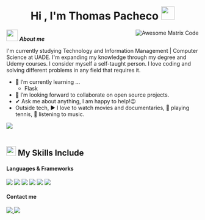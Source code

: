 <h1 align="center"><b>Hi , I'm Thomas Pacheco </b><img src="https://media.giphy.com/media/hvRJCLFzcasrR4ia7z/giphy.gif" width="35"></h1>


<img src = 'https://github.com/MarikIshtar007/MarikIshtar007/blob/master/images/matrix.gif' alt = 'Awesome Matrix Code' align='right'/>

<img src="https://media.giphy.com/media/ObNTw8Uzwy6KQ/giphy.gif" width="30px">&nbsp;***About me***

I'm currently studying Technology and Information Management | Computer Science at UADE. I'm expanding my knowledge through my degree and Udemy courses. I consider myself a self-taught person. I love coding and solving different problems in any field that requires it.
- 🌱 I’m currently learning ...
  - Flask
- 👯 I’m looking forward to collaborate on open source projects.
- ✔ Ask me about anything, I am happy to help!😉<br>
- Outside tech, ▶️ I love to watch movies and documentaries, 🎾 playing tennis, 🎵 listening to music.

<img src="https://user-images.githubusercontent.com/73097560/115834477-dbab4500-a447-11eb-908a-139a6edaec5c.gif"><br><br>

## <img src="https://media2.giphy.com/media/QssGEmpkyEOhBCb7e1/giphy.gif?cid=ecf05e47a0n3gi1bfqntqmob8g9aid1oyj2wr3ds3mg700bl&rid=giphy.gif" width ="25"><b> My Skills Include</b>

<h4> Languages & Frameworks</h4>
<span> 
  <img src="https://img.shields.io/badge/HTML5-E34F26?style=for-the-badge&logo=html5&logoColor=white">
  <img src="https://img.shields.io/badge/CSS3-1572B6?style=for-the-badge&logo=css3&logoColor=white">
  <img src="https://img.shields.io/badge/Haskell-5e5086?style=for-the-badge&logo=haskell&logoColor=white">
  <img src="https://img.shields.io/badge/flask-%23000.svg?style=for-the-badge&logo=flask&logoColor=white">
  <img src="https://img.shields.io/badge/C-00599C?style=for-the-badge&logo=c&logoColor=white">
  <img src="https://img.shields.io/badge/python-3670A0?style=for-the-badge&logo=python&logoColor=ffdd54">
</span>
<h4>Contact me</h4>
<span> 
  <a href="https://www.linkedin.com/in/thomaspacheco0408" target="_blank">
    <img src="https://img.shields.io/badge/linkedin-%230077B5.svg?style=for-the-badge&logo=linkedin&logoColor=white">
  </a>
  <a href="mailto:thomasextrem0408@gmail.com">
    <img src="https://img.shields.io/badge/Gmail-D14836?style=for-the-badge&logo=gmail&logoColor=white">
  </a>
</span>


